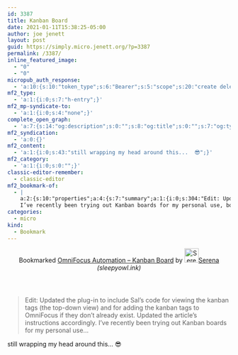 ```yaml
---
id: 3387
title: Kanban Board
date: 2021-01-11T15:38:25-05:00
author: joe jenett
layout: post
guid: https://simply.micro.jenett.org/?p=3387
permalink: /3387/
inline_featured_image:
  - "0"
  - "0"
micropub_auth_response:
  - 'a:10:{s:10:"token_type";s:6:"Bearer";s:5:"scope";s:20:"create delete update";s:2:"me";s:32:"https://simply.micro.jenett.org/";s:9:"issued_by";s:59:"https://simply.micro.jenett.org/wp-json/indieauth/1.0/token";s:9:"client_id";s:20:"https://omnibear.com";s:11:"client_name";s:8:"Omnibear";s:11:"client_icon";s:29:"https://omnibear.com/logo.svg";s:9:"issued_at";i:1605356673;s:4:"user";i:1;s:13:"last_accessed";i:1610397322;}'
mf2_type:
  - 'a:1:{i:0;s:7:"h-entry";}'
mf2_mp-syndicate-to:
  - 'a:1:{i:0;s:4:"none";}'
complete_open_graph:
  - 'a:7:{s:14:"og:description";s:0:"";s:8:"og:title";s:0:"";s:7:"og:type";s:0:"";s:12:"twitter:card";s:7:"summary";s:15:"twitter:creator";s:0:"";s:19:"twitter:description";s:0:"";s:8:"og:image";s:0:"";}'
mf2_syndication:
  - 'a:0:{}'
mf2_content:
  - 'a:1:{i:0;s:43:"still wrapping my head around this...  😎";}'
mf2_category:
  - 'a:1:{i:0;s:0:"";}'
classic-editor-remember:
  - classic-editor
mf2_bookmark-of:
  - |
    a:2:{s:10:"properties";a:4:{s:7:"summary";a:1:{i:0;s:304:"Edit: Updated the plug-in to include Sal’s code for viewing the kanban tags (the top-down view) and for adding the kanban tags to OmniFocus if they don’t already exist. Updated the article’s instructions accordingly.
    I’ve recently been trying out Kanban boards for my personal use, both at ho...";}s:4:"name";a:1:{i:0;s:37:"OmniFocus Automation – Kanban Board";}s:3:"url";a:1:{i:0;s:71:"https://www.sleepyowl.ink/2020/12/20/omnifocus-automation-kanban-board/";}s:6:"author";a:2:{s:4:"type";a:1:{i:0;s:6:"h-card";}s:10:"properties";a:3:{s:4:"name";a:1:{i:0;s:6:"Serena";}s:3:"url";a:1:{i:0;s:71:"https://www.sleepyowl.ink/2020/12/20/omnifocus-automation-kanban-board/";}s:5:"photo";a:1:{i:0;s:87:"https://secure.gravatar.com/avatar/ccea252557c4669702853676de4533da?s=125&d=default&r=g";}}}}s:4:"type";s:4:"cite";}
categories:
  - micro
kind:
  - Bookmark
---
```

<div class="entry-reaction"><section class="response u-bookmark-of h-cite"><header><span class="kind-display-text">Bookmarked</span> <a href="https://www.sleepyowl.ink/2020/12/20/omnifocus-automation-kanban-board/" class="p-name u-url">OmniFocus Automation – Kanban Board</a> by <a href="https://www.sleepyowl.ink/2020/12/20/omnifocus-automation-kanban-board/" class="h-card p-author"><img class="u-photo" src="https://secure.gravatar.com/avatar/ccea252557c4669702853676de4533da?s=125&amp;d=default&amp;r=g" alt="Serena" width="32" height="32">Serena</a> <em>(<span class="p-publication">sleepyowl.ink</span>)</em></header>
<blockquote class="e-summary">Edit: Updated the plug-in to include Sal’s code for viewing the kanban tags (the top-down view) and for adding the kanban tags to OmniFocus if they don’t already exist. Updated the article’s instructions accordingly.
I’ve recently been trying out Kanban boards for my personal use...</blockquote></section></div>
<div class="entry-content e-content" itemprop="description articleBody">
<p>still wrapping my head around this…  😎</p></div>